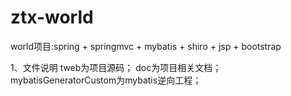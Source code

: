# ztx-world
world项目:spring + springmvc + mybatis + shiro + jsp + bootstrap

1、文件说明
  tweb为项目源码；
  doc为项目相关文档；
  mybatisGeneratorCustom为mybatis逆向工程；
